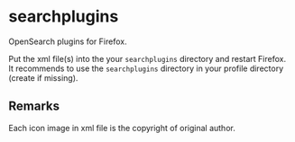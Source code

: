 searchplugins
=============

OpenSearch plugins for Firefox.

Put the xml file(s) into the your `searchplugins` directory and restart Firefox.
It recommends to use the `searchplugins` directory in your profile directory (create if missing).


Remarks
-------

Each icon image in xml file is the copyright of original author.

